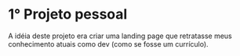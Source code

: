 # 1° Projeto pessoal

A idéia deste projeto era criar uma landing page que retratasse meus conhecimento atuais como dev (como se fosse um currículo).
